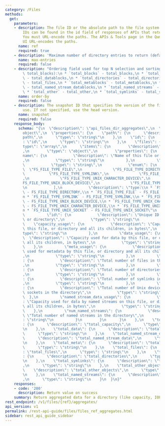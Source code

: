```yaml
---
category: /Files
methods:
  get:
    parameters:
    - description: The file ID or the absolute path to the file system object. File
        IDs can be found in the id field of responses of APIs that return file attributes.
        You must URL-encode the paths. The APIs & Tools page in the Qumulo Core Web
        UI URL-encodes the paths.
      name: ref
      required: true
    - description: 'Maximum number of directory entries to return (defauilt: 1000)'
      name: max-entries
      required: false
    - description: "Ordering field used for top N selection and sorting (default:\
        \ total_blocks):\n * `total_blocks` - total_blocks,\n * `total_datablocks`\
        \ - total_datablocks,\n * `total_directories` - total_directories,\n * `total_files`\
        \ - total_files,\n * `total_metablocks` - total_metablocks,\n * `total_named_stream_datablocks`\
        \ - total_named_stream_datablocks,\n * `total_named_streams` - total_named_streams,\n\
        \ * `total_other` - total_other,\n * `total_symlinks` - total_symlinks"
      name: order-by
      required: false
    - description: The snapshot ID that specifies the version of the filesystem to
        use. If not specified, use the head version.
      name: snapshot
      required: false
    response_body:
      schema: "{\n  \"description\": \"api_files_dir_aggregates\",\n  \"type\": \"\
        object\",\n  \"properties\": {\n    \"path\": {\n      \"description\": \"\
        path\",\n      \"type\": \"string\"\n    },\n    \"id\": {\n      \"description\"\
        : \"id\",\n      \"type\": \"string\"\n    },\n    \"files\": {\n      \"\
        type\": \"array\",\n      \"items\": {\n        \"description\": \"files\"\
        ,\n        \"type\": \"object\",\n        \"properties\": {\n          \"\
        name\": {\n            \"description\": \"Name of this file or directory\"\
        ,\n            \"type\": \"string\"\n          },\n          \"type\": {\n\
        \            \"type\": \"string\",\n            \"enum\": [\n            \
        \  \"FS_FILE_TYPE_FILE\",\n              \"FS_FILE_TYPE_DIRECTORY\",\n   \
        \           \"FS_FILE_TYPE_SYMLINK\",\n              \"FS_FILE_TYPE_UNIX_PIPE\"\
        ,\n              \"FS_FILE_TYPE_UNIX_CHARACTER_DEVICE\",\n              \"\
        FS_FILE_TYPE_UNIX_BLOCK_DEVICE\",\n              \"FS_FILE_TYPE_UNIX_SOCKET\"\
        \n            ],\n            \"description\": \"type:\\n * `FS_FILE_TYPE_DIRECTORY`\
        \ - FS_FILE_TYPE_DIRECTORY,\\n * `FS_FILE_TYPE_FILE` - FS_FILE_TYPE_FILE,\\\
        n * `FS_FILE_TYPE_SYMLINK` - FS_FILE_TYPE_SYMLINK,\\n * `FS_FILE_TYPE_UNIX_BLOCK_DEVICE`\
        \ - FS_FILE_TYPE_UNIX_BLOCK_DEVICE,\\n * `FS_FILE_TYPE_UNIX_CHARACTER_DEVICE`\
        \ - FS_FILE_TYPE_UNIX_CHARACTER_DEVICE,\\n * `FS_FILE_TYPE_UNIX_PIPE` - FS_FILE_TYPE_UNIX_PIPE,\\\
        n * `FS_FILE_TYPE_UNIX_SOCKET` - FS_FILE_TYPE_UNIX_SOCKET\"\n          },\n\
        \          \"id\": {\n            \"description\": \"Unique ID of this file\
        \ or directory\",\n            \"type\": \"string\"\n          },\n      \
        \    \"capacity_usage\": {\n            \"description\": \"Capacity used by\
        \ this file, or directory and all its children, in bytes\",\n            \"\
        type\": \"string\"\n          },\n          \"data_usage\": {\n          \
        \  \"description\": \"Capacity used for data by this file, or directory and\
        \ all its children, in bytes\",\n            \"type\": \"string\"\n      \
        \    },\n          \"meta_usage\": {\n            \"description\": \"Capacity\
        \ used for metadata by this file, or directory and all its children, in bytes\"\
        ,\n            \"type\": \"string\"\n          },\n          \"num_files\"\
        : {\n            \"description\": \"Total number of files in the directory\"\
        ,\n            \"type\": \"string\"\n          },\n          \"num_directories\"\
        : {\n            \"description\": \"Total number of directories in the directory\"\
        ,\n            \"type\": \"string\"\n          },\n          \"num_symlinks\"\
        : {\n            \"description\": \"Total number of symlinks in the directory\"\
        ,\n            \"type\": \"string\"\n          },\n          \"num_other_objects\"\
        : {\n            \"description\": \"Total number of Unix devices, pipes, and\
        \ sockets in the directory\",\n            \"type\": \"string\"\n        \
        \  },\n          \"named_stream_data_usage\": {\n            \"description\"\
        : \"Capacity used for data by named streams on this file, or directory and\
        \ all its children, in bytes\",\n            \"type\": \"string\"\n      \
        \    },\n          \"num_named_streams\": {\n            \"description\":\
        \ \"Total number of named streams in the directory\",\n            \"type\"\
        : \"string\"\n          }\n        }\n      }\n    },\n    \"total_capacity\"\
        : {\n      \"description\": \"total_capacity\",\n      \"type\": \"string\"\
        \n    },\n    \"total_data\": {\n      \"description\": \"total_data\",\n\
        \      \"type\": \"string\"\n    },\n    \"total_named_stream_data\": {\n\
        \      \"description\": \"total_named_stream_data\",\n      \"type\": \"string\"\
        \n    },\n    \"total_meta\": {\n      \"description\": \"total_meta\",\n\
        \      \"type\": \"string\"\n    },\n    \"total_files\": {\n      \"description\"\
        : \"total_files\",\n      \"type\": \"string\"\n    },\n    \"total_directories\"\
        : {\n      \"description\": \"total_directories\",\n      \"type\": \"string\"\
        \n    },\n    \"total_symlinks\": {\n      \"description\": \"total_symlinks\"\
        ,\n      \"type\": \"string\"\n    },\n    \"total_other_objects\": {\n  \
        \    \"description\": \"total_other_objects\",\n      \"type\": \"string\"\
        \n    },\n    \"total_named_streams\": {\n      \"description\": \"total_named_streams\"\
        ,\n      \"type\": \"string\"\n    }\n  }\n}"
    responses:
    - code: '200'
      description: Return value on success
    summary: Return aggregated data for a directory (like capacity, IOPS, etc.)
rest_endpoint: /v1/files/{ref}/aggregates/
api_version: v1
permalink: /rest-api-guide/files/files_ref_aggregates.html
sidebar: rest_api_guide_sidebar
---
```

